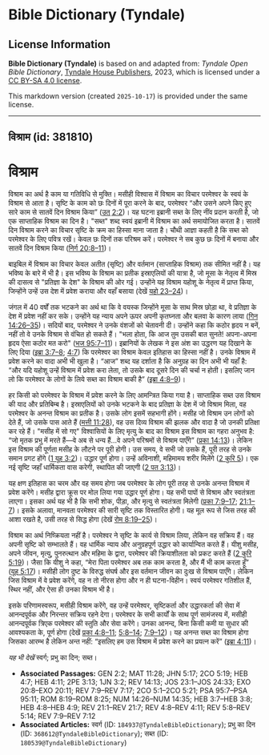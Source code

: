 # Bible Dictionary (Tyndale)

## License Information

**Bible Dictionary (Tyndale)** is based on and adapted from: _Tyndale Open Bible Dictionary_, [Tyndale House Publishers](https://tyndaleopenresources.com/), 2023, which is licensed under a [CC BY-SA 4.0 license](https://creativecommons.org/licenses/by-sa/4.0/legalcode.en).

This markdown version (created `2025-10-17`) is provided under the same license.



--------------------------------

## विश्राम (id: 381810)

विश्राम
=======

विश्राम का अर्थ है काम या गतिविधि से मुक्ति। मसीही विश्वास में विश्राम का विचार परमेश्वर के स्वयं के विश्राम से आता है। सृष्टि के काम को छः दिनों में पूरा करने के बाद, परमेश्वर “और उसने अपने किए हुए सारे काम से सातवें दिन विश्राम किया” ([उत् 2:2](https://ref.ly/Gen2:2))। यह घटना इब्रानी सब्त के लिए नींव प्रदान करती है, जो एक साप्ताहिक विश्राम का दिन है। "सब्त" शब्द स्वयं इब्रानी में विश्राम का अर्थ समायोजित करता है। सातवें दिन विश्राम करने का विचार सृष्टि के क्रम का हिस्सा माना जाता है। चौथी आज्ञा कहती है कि सब्त को परमेश्वर के लिए पवित्र रखें। केवल छः दिनों तक परिश्रम करें। परमेश्वर ने सब कुछ छः दिनों में बनाया और सातवें दिन विश्राम किया ([निर्ग 20:8–11](https://ref.ly/Exod20:8-Exod20:11))।

बाइबिल में विश्राम का विचार केवल अतीत (सृष्टि) और वर्तमान (साप्ताहिक विश्राम) तक सीमित नहीं है। यह भविष्य के बारे में भी है। इस भविष्य के विश्राम का प्रतीक इस्राएलियों की यात्रा है, जो मूसा के नेतृत्व में मिस्र की दासत्व से "प्रतिज्ञा के देश" के विश्राम की ओर गई। उन्होंने यह विश्राम यहोशू के नेतृत्व में प्राप्त किया, जिन्होंने उन्हें उस देश में प्रवेश कराया और वहाँ बसाया (देखें [यहो 23–24](https://ref.ly/Josh23:1-Josh24:33))।

जंगल में 40 वर्षों तक भटकने का अर्थ था कि वे वयस्क जिन्होंने मूसा के साथ मिस्र छोड़ा था, वे प्रतिज्ञा के देश में प्रवेश नहीं कर सके। उन्होंने यह न्याय अपने ऊपर अपनी कृतघ्नता और बलवा के कारण लाया ([गिन 14:26–35](https://ref.ly/Num14:26-Num14:35))। सदियों बाद, परमेश्वर ने उनके वंशजों को चेतावनी दी। उन्होंने कहा कि कठोर हृदय न बनें, नहीं तो वे उनके विश्राम से वंचित हो सकते हैं। "भला होता, कि आज तुम उसकी बात सुनते! अपना\-अपना हृदय ऐसा कठोर मत करो" ([भज 95:7–11](https://ref.ly/Ps95:7-Ps95:11))। इब्रानियों के लेखक ने इस अंश का उद्धरण यह दिखाने के लिए दिया ([इब्रा 3:7–8](https://ref.ly/Heb3:7-Heb3:8); [4:7](https://ref.ly/Heb4:7)) कि परमेश्वर का विश्राम केवल इतिहास का हिस्सा नहीं है। उनके विश्राम में प्रवेश करने का वादा अभी भी खुला है। “आज” शब्द यह दर्शाता है कि अनुग्रह का दिन अभी भी यहाँ है: “और यदि यहोशू उन्हें विश्राम में प्रवेश करा लेता, तो उसके बाद दूसरे दिन की चर्चा न होती। इसलिए जान लो कि परमेश्वर के लोगों के लिये सब्त का विश्राम बाकी है” ([इब्रा 4:8–9](https://ref.ly/Heb4:8-Heb4:9))।

हर किसी को परमेश्वर के विश्राम में प्रवेश करने के लिए आमन्त्रित किया गया है। साप्ताहिक सब्त उस विश्राम की याद और प्रतिबिम्ब है। इस्राएलियों को उनके भटकने के बाद प्रतिज्ञा के देश में जो विश्राम मिला, वह परमेश्वर के अनन्त विश्राम का प्रतीक है। उसके लोग इसमें सहभागी होंगे। मसीह जो विश्राम उन लोगों को देते हैं, जो उसके पास आते हैं ([मत्ती 11:28](https://ref.ly/Matt11:28)), वह उस दिव्य विश्राम की झलक और वादा है जो उनकी प्रतिक्षा कर रहे हैं। "मसीह में सो गए" विश्वासियों के लिए मृत्यु के बाद का विश्राम इस विश्राम का गहरा अनुभव है: “जो मृतक प्रभु में मरते हैं—वे अब से धन्य हैं...वे अपने परिश्रमों से विश्राम पाएँगे” ([प्रका 14:13](https://ref.ly/Rev14:13))। लेकिन इस विश्राम की पूर्णता मसीह के लौटने पर पूरी होगी। उस समय, वे सभी जो उसके हैं, पूरी तरह से उनके समान प्रगट होंगे ([1 यूह 3:2](https://ref.ly/1John3:2))। उद्धार पूर्ण होगा। उन्हें अविनाशी, महिमामय शरीर मिलेंगे ([2 कुरि 5](https://ref.ly/2Cor5:1-2Cor5:21))। एक नई सृष्टि जहाँ धार्मिकता वास करेगी, स्थापित की जाएगी ([2 पत 3:13](https://ref.ly/2Pet3:13))।

यह क्षण इतिहास का चरम और वह समय होगा जब परमेश्वर के लोग पूरी तरह से उनके अनन्त विश्राम में प्रवेश करेंगे। मसीह द्वारा क्रूस पर मोल लिया गया उद्धार पूर्ण होगा। यह सभी पापों से विश्राम और स्वतंत्रता लाएगा। इसका अर्थ यह भी है कि सभी शोक, पीड़ा, और मृत्यु से स्वतंत्रता मिलेगी ([प्रका 7:9–17](https://ref.ly/Rev7:9-Rev7:17); [21:1–7](https://ref.ly/Rev21:1-Rev21:7))। इसके अलावा, मानवता परमेश्वर की सारी सृष्टि तक विस्तारित होगी। यह मूल रूप से जिस तरह की आशा रखते है, उसी तरह से सिद्ध होगा (देखें [रोम 8:19–25](https://ref.ly/Rom8:19-Rom8:25))।

विश्राम का अर्थ निष्क्रियता नहीं है। परमेश्वर ने सृष्टि के कार्य से विश्राम लिया, लेकिन वह सक्रिय हैं। वह अपनी सृष्टि को सम्भालते हैं। वह धार्मिक न्याय और अनुग्रहपूर्ण उद्धार को कार्यान्वित करते हैं। यीशु मसीह, अपने जीवन, मृत्यु, पुनरुत्थान और महिमा के द्वारा, परमेश्वर की क्रियाशीलता को प्रकट करते हैं ([2 कुरि 5:19](https://ref.ly/2Cor5:19))। जैसा कि यीशु ने कहा, “मेरा पिता परमेश्वर अब तक काम करता है, और मैं भी काम करता हूँ” ([यूह 5:17](https://ref.ly/John5:17))। मसीही लोग दुष्ट के विरुद्ध संघर्ष और इस वर्तमान जीवन का दुःख से विश्राम पाएँगे। लेकिन जिस विश्राम में वे प्रवेश करेंगे, वह न तो नीरस होगा और न ही घटना\-विहीन। स्वयं परमेश्वर गतिशील हैं, स्थिर नहीं, और ऐसा ही उनका विश्राम भी है।

इसके परिणामस्वरूप, मसीही विश्राम करेंगे, वह उन्हें परमेश्वर, सृष्टिकर्ता और उद्धारकर्ता की सेवा में आनन्दपूर्वक और निरन्तर सक्रिय रहने देगा। परमेश्वर के सभी कार्यों के साथ पूर्ण सामंजस्य में, मसीही आनन्दपूर्वक त्रिएक परमेश्वर की स्तुति और सेवा करेंगे। उनका आनन्द, बिना किसी कमी या सुधार की आवश्यकता के, पूर्ण होगा (देखें [प्रका 4:8–11](https://ref.ly/Rev4:8-Rev4:11); [5:8–14](https://ref.ly/Rev5:8-Rev5:14); [7:9–12](https://ref.ly/Rev7:9-Rev7:12))। यह अनन्त सब्त का विश्राम होगा जिसका आरम्भ है लेकिन अन्त नहीं: “इसलिए हम उस विश्राम में प्रवेश करने का प्रयत्न करें” ([इब्रा 4:11](https://ref.ly/Heb4:11))।

*यह भी देखें* स्वर्ग; प्रभु का दिन; सब्त।

* **Associated Passages:** GEN 2:2; MAT 11:28; JHN 5:17; 2CO 5:19; HEB 4:7; HEB 4:11; 2PE 3:13; 1JN 3:2; REV 14:13; JOS 23:1–JOS 24:33; EXO 20:8–EXO 20:11; REV 7:9–REV 7:17; 2CO 5:1–2CO 5:21; PSA 95:7–PSA 95:11; ROM 8:19–ROM 8:25; NUM 14:26–NUM 14:35; HEB 3:7–HEB 3:8; HEB 4:8–HEB 4:9; REV 21:1–REV 21:7; REV 4:8–REV 4:11; REV 5:8–REV 5:14; REV 7:9–REV 7:12
* **Associated Articles:** स्वर्ग (ID: `184937@TyndaleBibleDictionary`); प्रभु का दिन (ID: `368612@TyndaleBibleDictionary`); सब्त (ID: `180539@TyndaleBibleDictionary`)

